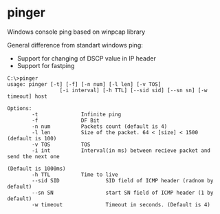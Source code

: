 # pinger
Windows console ping based on winpcap library

General difference from standart windows ping:

- Support for changing of DSCP value in IP header
- Support for fastping

```
C:\>pinger
usage: pinger [-t] [-f] [-n num] [-l len] [-v TOS]
                 [-i interval] [-h TTL] [--sid sid] [--sn sn] [-w timeout] host

Options:
        -t              Infinite ping
        -f              DF Bit
        -n num          Packets count (default is 4)
        -l len          Size of the packet. 64 < [size] < 1500 (default is 100)
        -v TOS          TOS
        -i int          Interval(in ms) between recieve packet and send the next one
                                                                (Default is 1000ms)
        -h TTL          Time to live
        --sid SID               SID field of ICMP header (radnom by default)
        --sn SN                 start SN field of ICMP header (1 by default)
        -w timeout              Timeout in seconds. (Default is 4)
```
